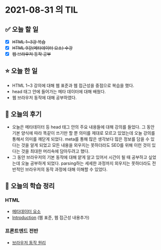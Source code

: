 # 2021-08-31 의 TIL

## ✅ 오늘 할 일

- [x] ~~HTML 1~3강 복습~~
- [x] ~~HTML 9강(메타데이터 요소) 수강~~
- [x] ~~웹 브라우저 동작 공부~~

## ⭐ 오늘 한 일

- HTML 1~3 강의에 대해 웹 표준과 웹 접근성을 중점으로 복습을 했다.
- head 태그 안에 들어가는 메타 데이터에 대해 배웠다.
- 웹 브라우저 동작에 대해 공부하였다.

## 💬 오늘의 후기

- 오늘은 메타데이터 등 head 태그 안의 주요 내용들에 대해 강의를 들었다. 그 동안 기본 양식에 따라 똑같이 쓰기만 할 뿐 의미를 제대로 모르고 있었는데 오늘 강의를 통해서 의미를 깨닫게 되었다. meta를 통해 많은 생각보다 많은 정보를 담을 수 있다는 것을 알게 되었고 모든 내용을 외우지는 못하더라도 SEO를 위해 이런 것이 있다는 것을 최대한 머리속에 담아두려고 했다.
- 그 동안 브라우저의 기본 동작에 대해 얕게 알고 있어서 시간이 될 때 공부하고 싶었는데 오늘 공부하게 되었다. parsing하는 세세한 과정까지 외우지는 못하더라도 전반적인 브라우저의 동작 과정에 대해 이해할 수 있었다.

## 📕 오늘의 학습 정리

### HTML

- [메타데이터 요소](https://github.com/ksy9926/zerobase-TIL/blob/master/HTML/meta-element.md)
- [Introduction](https://github.com/ksy9926/zerobase-TIL/blob/master/HTML/Introduction.md) (웹 표준, 웹 접근성 내용추가)

### 프론트엔드 전반

- [브라우저 동작 원리](https://github.com/ksy9926/zerobase-TIL/blob/master/FrontEnd/browser-rendering.md)
